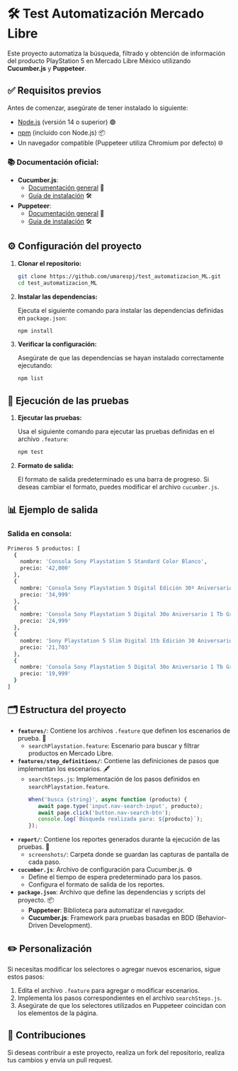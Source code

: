 # 🛠️ Test Automatización Mercado Libre 
Este proyecto automatiza la búsqueda, filtrado y obtención de información del producto PlayStation 5 en Mercado Libre México utilizando **Cucumber.js** y **Puppeteer**.

## ✅ Requisitos previos

Antes de comenzar, asegúrate de tener instalado lo siguiente:

- [Node.js](https://nodejs.org/) (versión 14 o superior) 🟢
- [npm](https://www.npmjs.com/) (incluido con Node.js) 📦
- Un navegador compatible (Puppeteer utiliza Chromium por defecto) 🌐

### 📚 Documentación oficial:
- **Cucumber.js**:
  - [Documentación general](https://cucumber.io/docs/) 📖
  - [Guía de instalación](https://cucumber.io/docs/installation/javascript/) 🛠️
- **Puppeteer**:
  - [Documentación general](https://pptr.dev/) 📖
  - [Guía de instalación](https://pptr.dev/) 🛠️

## ⚙️ Configuración del proyecto

1. **Clonar el repositorio:**

   ```bash
   git clone https://github.com/umarespj/test_automatizacion_ML.git
   cd test_automatizacion_ML
   ```

2. **Instalar las dependencias:**

   Ejecuta el siguiente comando para instalar las dependencias definidas en `package.json`:

   ```bash
   npm install
   ```


3. **Verificar la configuración:**

   Asegúrate de que las dependencias se hayan instalado correctamente ejecutando:

   ```bash
   npm list
   ```

## 🚀 Ejecución de las pruebas

1. **Ejecutar las pruebas:**

   Usa el siguiente comando para ejecutar las pruebas definidas en el archivo `.feature`:

   ```bash
   npm test
   ```

2. **Formato de salida:**

   El formato de salida predeterminado es una barra de progreso. Si deseas cambiar el formato, puedes modificar el archivo `cucumber.js`.

## 📊 Ejemplo de salida

### Salida en consola:
```bash
Primeros 5 productos: [
  {
    nombre: 'Consola Sony Playstation 5 Standard Color Blanco',
    precio: '42,000'
  },
  {
    nombre: 'Consola Sony Playstation 5 Digital Edición 30º Aniversario 1 Tb Gris Gris',
    precio: '34,999'
  },
  {
    nombre: 'Consola Sony Playstation 5 Digital 30o Aniversario 1 Tb Gris',
    precio: '24,999'
  },
  {
    nombre: 'Sony Playstation 5 Slim Digital 1tb Edición 30 Aniversario + Unidad Lectora De Discos Para Ps5.',  
    precio: '21,703'
  },
  {
    nombre: 'Consola Sony Playstation 5 Digital 30o Aniversario 1 Tb Gris',
    precio: '19,999'
  }
]
```

## 🗂️ Estructura del proyecto


- **`features/`**: Contiene los archivos `.feature` que definen los escenarios de prueba. 📄
  - `searchPlaystation.feature`: Escenario para buscar y filtrar productos en Mercado Libre.
- **`features/step_definitions/`**: Contiene las definiciones de pasos que implementan los escenarios. 🖋️
  - `searchSteps.js`: Implementación de los pasos definidos en `searchPlaystation.feature`.
     ```javascript
    When('busca {string}', async function (producto) {
        await page.type('input.nav-search-input', producto);
        await page.click('button.nav-search-btn');
        console.log(`Búsqueda realizada para: ${producto}`);
    });
    ```
- **`report/`**: Contiene los reportes generados durante la ejecución de las pruebas. 📂
  - `screenshots/`: Carpeta donde se guardan las capturas de pantalla de cada paso.
- **`cucumber.js`**: Archivo de configuración para Cucumber.js. ⚙️
  - Define el tiempo de espera predeterminado para los pasos.
  - Configura el formato de salida de los reportes.
- **`package.json`**: Archivo que define las dependencias y scripts del proyecto. 📦
  - **Puppeteer**: Biblioteca para automatizar el navegador.
  - **Cucumber.js**: Framework para pruebas basadas en BDD (Behavior-Driven Development).

## ✏️ Personalización

Si necesitas modificar los selectores o agregar nuevos escenarios, sigue estos pasos:

1. Edita el archivo `.feature` para agregar o modificar escenarios.
2. Implementa los pasos correspondientes en el archivo `searchSteps.js`.
3. Asegúrate de que los selectores utilizados en Puppeteer coincidan con los elementos de la página.


## 🤝 Contribuciones

Si deseas contribuir a este proyecto, realiza un fork del repositorio, realiza tus cambios y envía un pull request.

